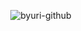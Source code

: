 <div align="center">

![byuri-github](https://github.com/user-attachments/assets/116d754b-c935-4ec5-a6df-35ecb0a71bc5)

<pre>

</pre>
</div>



<!--
**5byuri/5byuri** is a ✨ _special_ ✨ repository because its `README.md` (this file) appears on your GitHub profile.

Here are some ideas to get you started:

- 🔭 I’m currently working on ...
- 🌱 I’m currently learning ...
- 👯 I’m looking to collaborate on ...
- 🤔 I’m looking for help with ...
- 💬 Ask me about ...
- 📫 How to reach me: ...
- 😄 Pronouns: ...
- ⚡ Fun fact: ...
-->
